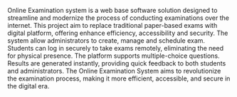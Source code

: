 Online Examination system is a web base software solution designed to streamline and 
modernize the process of conducting examinations over the internet. This project aim to 
replace traditional paper-based exams with digital platform, offering enhance efficiency, 
accessibility and security. 
The system allow administrators to create, manage and schedule exam. Students can log in 
securely to take exams remotely, eliminating the need for physical presence. The platform 
supports multiple-choice questions. 
Results are generated instantly, providing quick feedback to both students and administrators. 
The Online Examination System aims to revolutionize the examination process, making it 
more efficient, accessible, and secure in the digital era. 
